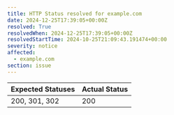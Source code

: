 ```yaml
---
title: HTTP Status resolved for example.com
date: 2024-12-25T17:39:05+00:00Z
resolved: True
resolvedWhen: 2024-12-25T17:39:05+00:00Z
resolvedStartTime: 2024-10-25T21:09:43.191474+00:00
severity: notice
affected:
  - example.com
section: issue
---
```


| Expected Statuses | Actual Status  |
|-------------------|----------------|
| 200, 301, 302 | 200 |
